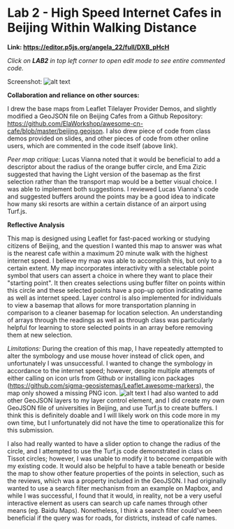 # Lab 2 - High Speed Internet Cafes in Beijing Within Walking Distance 


<strong>Link: https://editor.p5js.org/angela_22/full/DXB_pHcH </strong>

<i>Click on <strong>LAB2</strong> in top left corner to open edit mode to see entire commented code.</i>

Screenshot:
![alt text](https://github.com/UBC-GEOB472-Spring2020/al-1222_Lab2/blob/master/Lab2Screenshot.PNG "Logo Title Text 1")

<strong>Collaboration and reliance on other sources: </strong>

I drew the base maps from Leaflet Tilelayer Provider Demos, and slightly modified a GeoJSON file on Beijing Cafes from a Github Repository: https://github.com/ElaWorkshop/awesome-cn-cafe/blob/master/beijing.geojson. I also drew piece of code from class demos provided on slides, and other pieces of code from other online users, which are commented in the code itself (above link). 

<i>Peer map critique:</i> Lucas Vianna noted that it would be beneficial to add a descriptor about the radius of the orange buffer circle, and Ema Zizic suggested that having the Light version of the basemap as the first selection rather than the transport map would be a better visual choice. I was able to implement both suggestions. I reviewed Lucas Vianna's code and suggested buffers around the points may be a good idea to indicate how many ski resorts are within a certain distance of an airport using Turf.js. 

<strong>Reflective Analysis</strong>

This map is designed using Leaflet for fast-paced working or studying citizens of Beijing, and the question I wanted this map to answer was what is the nearest cafe within a maximum 20 minute walk with the highest internet speed. I believe my map was able to accomplish this, but only to a certain extent. My map incorporates interactivity with a selectable point symbol that users can assert a choice in where they want to place their "starting point". It then creates selections using buffer filter on points within this circle and these selected points have a pop-up option indicating name as well as internet speed. Layer control is also implemented for individuals to view a basemap that allows for more transportation planning in comparison to a cleaner basemap for location selection. An understanding of arrays through the readings as well as through class was particularly helpful for learning to store selected points in an array before removing them at new selection. 

<i>Limitations:</i>
During the creation of this map, I have repeatedly attempted to alter the symbology and use mouse hover instead of click open, and unfortunately I was unsuccessful. I wanted to change the symbology in accordance to the internet speed; however, despite multiple attempts of either calling on icon urls from Github or installing icon packages (https://github.com/sigma-geosistemas/Leaflet.awesome-markers), the map only showed a missing PNG icon. 
![alt text](https://github.com/UBC-GEOB472-Spring2020/al-1222_Lab2/blob/master/Missingpngicon.PNG "Logo Title Text 1") I had also wanted to add other GeoJSON layers to my layer control element, and I did create my own GeoJSON file of universities in Beijing, and use Turf.js to create buffers. I think this is definitely doable and I will likely work on this code more in my own time, but I unfortunately did not have the time to operationalize this for this submission. 

I also had really wanted to have a slider option to change the radius of the circle, and I attempted to use the Turf.js code demonstrated in class on Tissot circles; however, I was unable to modify it to become compatible with my existing code. It would also be helpful to have a table beneath or beside the map to show other feature properties of the points in selection, such as the reviews, which was a property included in the GeoJSON. I had originally wanted to use a search filter mechanism from an example on Mapbox, and while I was successful, I found that it would, in reality, not be a very useful interactive element as users can search up cafe names through other means (eg. Baidu Maps). Nonetheless, I think a search filter could've been beneficial if the query was for roads, for districts, instead of cafe names. 
